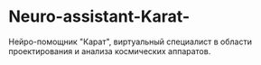 # Neuro-assistant-Karat-
Нейро-помощник "Карат", виртуальный специалист в области проектирования и анализа космических аппаратов.
